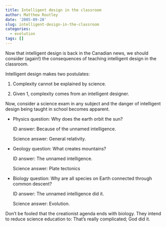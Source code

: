 ```yaml
---
title: Intelligent design in the classroom
author: Matthew Routley
date: '2005-09-28'
slug: intelligent-design-in-the-classroom
categories:
  - evolution
tags: []
---
```


<p>Now that intelligent design is back in the Canadian news, we should consider (again!) the consequences of teaching intelligent design in the classroom.</p>

<p>Intelligent design makes two postulates:</p>

<ol>
<li><p>Complexity cannot be explained by science.</p></li>
<li><p>Given 1, complexity comes from an intelligent designer.</p></li>
</ol>
<p>Now, consider a science exam in any subject and the danger of intelligent design being taught in school becomes apparent.</p>

<ul>
<li>
<p>Physics question: Why does the earth orbit the sun?</p>

<p>ID answer: Because of the unnamed intelligence.</p>

<p>Science answer: General relativity.</p>
</li>
<li>
<p>Geology question: What creates mountains?</p>

<p>ID answer: The unnamed intelligence.</p>

<p>Science answer: Plate tectonics</p>
</li>
<li>
<p>Biology question: Why are all species on Earth connected through common descent?</p>

<p>ID answer: The unnamed intelligence did it.</p>

<p>Science answer: Evolution.</p>
</li>
</ul>
<p>Don&#8217;t be fooled that the creationist agenda ends with biology. They intend to reduce science education to: That&#8217;s really complicated; God did it.</p>